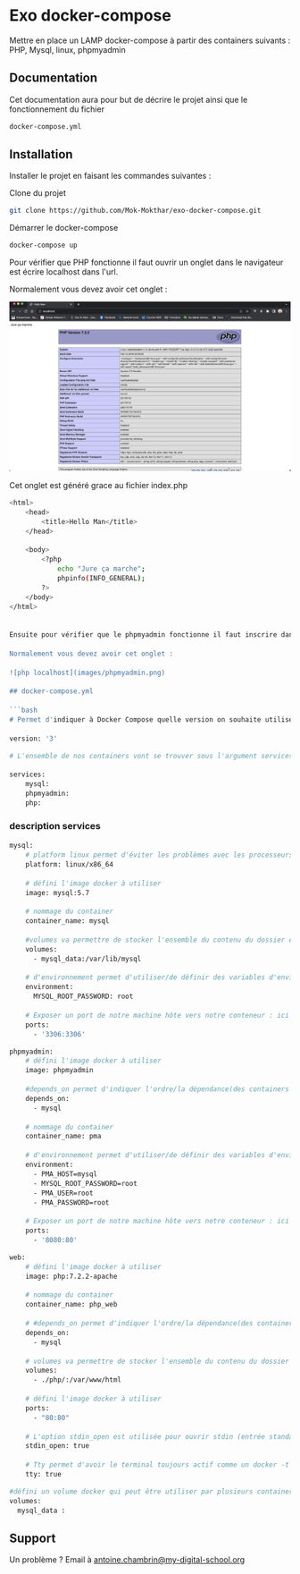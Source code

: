 # Exo docker-compose

Mettre en place un LAMP docker-compose à partir des containers suivants :
PHP, Mysql, linux, phpmyadmin

## Documentation

Cet documentation aura pour but de décrire le projet ainsi que le fonctionnement du fichier 

```bash
docker-compose.yml
```

## Installation

Installer le projet en faisant les commandes suivantes :

Clone du projet

```bash
git clone https://github.com/Mok-Mokthar/exo-docker-compose.git
```

Démarrer le docker-compose

```bash
docker-compose up
```

Pour vérifier que PHP fonctionne il faut ouvrir un onglet dans le navigateur est écrire localhost dans l'url.

Normalement vous devez avoir cet onglet :

![php localhost](images/php.png)

Cet onglet est généré grace au fichier index.php

```bash
<html>
    <head>
        <title>Hello Man</title>
    </head>

    <body>
        <?php
            echo "Jure ça marche";
            phpinfo(INFO_GENERAL);
        ?>
    </body>
</html>


Ensuite pour vérifier que le phpmyadmin fonctionne il faut inscrire dans l'url localhost:8080.

Normalement vous devez avoir cet onglet :

![php localhost](images/phpmyadmin.png)

## docker-compose.yml

```bash
# Permet d'indiquer à Docker Compose quelle version on souhaite utiliser

version: '3'
```

```bash
# L'ensemble de nos containers vont se trouver sous l'argument services. Ici nous avons 3 containers

services: 
    mysql:
    phpmyadmin:
    php:
```
### description services

```bash
mysql:
    # platform linux permet d'éviter les problèmes avec les processeurs arm
    platform: linux/x86_64

    # défini l'image docker à utiliser
    image: mysql:5.7

    # nommage du container
    container_name: mysql

    #volumes va permettre de stocker l'ensemble du contenu du dossier en local ici /var/lib/mysql correspond à l'emplacement par défaut du stockage de base de donnée mysql
    volumes:
      - mysql_data:/var/lib/mysql

    # d'environnement permet d'utiliser/de définir des variables d'environnement
    environment:
      MYSQL_ROOT_PASSWORD: root

    # Exposer un port de notre machine hôte vers notre conteneur : ici ce port correspond au port par défaut de MYSQL
    ports:
      - '3306:3306' 
```

```bash
phpmyadmin:
    # défini l'image docker à utiliser
    image: phpmyadmin

    #depends_on permet d'indiquer l'ordre/la dépendance(des containers les un aux autres) dans lequels les services doivent démarrer/s'arrêter
    depends_on:
      - mysql

    # nommage du container
    container_name: pma

    # d'environnement permet d'utiliser/de définir des variables d'environnement
    environment:
      - PMA_HOST=mysql
      - MYSQL_ROOT_PASSWORD=root
      - PMA_USER=root
      - PMA_PASSWORD=root

    # Exposer un port de notre machine hôte vers notre conteneur : ici ce port correspond au port par défaut du TCP
    ports:
      - '8080:80'
```

```bash
web:
    # défini l'image docker à utiliser
    image: php:7.2.2-apache

    # nommage du container
    container_name: php_web

    # #depends_on permet d'indiquer l'ordre/la dépendance(des containers les un aux autres) dans lequels les services doivent démarrer/s'arrêter
    depends_on:
      - mysql

    # volumes va permettre de stocker l'ensemble du contenu du dossier en local ici : /var/www/html est le dossier par défaut du serveur web
    volumes:
      - ./php/:/var/www/html

    # défini l'image docker à utiliser
    ports:
      - "80:80"

    # L'option stdin_open est utilisée pour ouvrir stdin (entrée standard) dans le conteneur. Cela nous permet d'envoyer des entrées au conteneur via le terminal.
    stdin_open: true

    # Tty permet d'avoir le terminal toujours actif comme un docker -t
    tty: true
```

```bash
#défini un volume docker qui peut être utiliser par plusieurs container. Ici mysql_data est utilisé dans le service mysql
volumes:
  mysql_data :
```



## Support

Un problème ? Email à antoine.chambrin@my-digital-school.org
